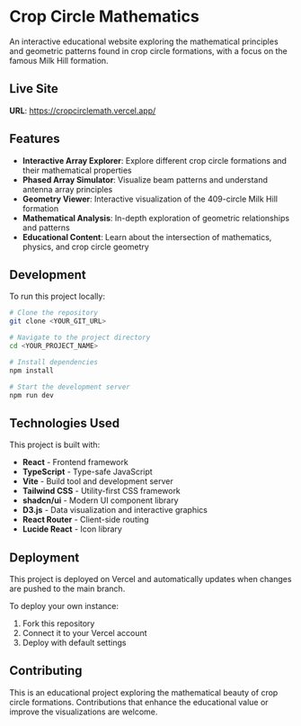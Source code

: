 # Crop Circle Mathematics

An interactive educational website exploring the mathematical principles and geometric patterns found in crop circle formations, with a focus on the famous Milk Hill formation.

## Live Site

**URL**: https://cropcirclemath.vercel.app/

## Features

- **Interactive Array Explorer**: Explore different crop circle formations and their mathematical properties
- **Phased Array Simulator**: Visualize beam patterns and understand antenna array principles
- **Geometry Viewer**: Interactive visualization of the 409-circle Milk Hill formation
- **Mathematical Analysis**: In-depth exploration of geometric relationships and patterns
- **Educational Content**: Learn about the intersection of mathematics, physics, and crop circle geometry

## Development

To run this project locally:

```sh
# Clone the repository
git clone <YOUR_GIT_URL>

# Navigate to the project directory
cd <YOUR_PROJECT_NAME>

# Install dependencies
npm install

# Start the development server
npm run dev
```

## Technologies Used

This project is built with:

- **React** - Frontend framework
- **TypeScript** - Type-safe JavaScript
- **Vite** - Build tool and development server
- **Tailwind CSS** - Utility-first CSS framework
- **shadcn/ui** - Modern UI component library
- **D3.js** - Data visualization and interactive graphics
- **React Router** - Client-side routing
- **Lucide React** - Icon library

## Deployment

This project is deployed on Vercel and automatically updates when changes are pushed to the main branch.

To deploy your own instance:
1. Fork this repository
2. Connect it to your Vercel account
3. Deploy with default settings

## Contributing

This is an educational project exploring the mathematical beauty of crop circle formations. Contributions that enhance the educational value or improve the visualizations are welcome.
